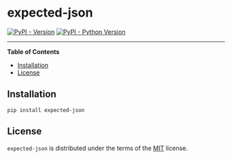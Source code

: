 # expected-json

[![PyPI - Version](https://img.shields.io/pypi/v/expected-json.svg)](https://pypi.org/project/expected-json)
[![PyPI - Python Version](https://img.shields.io/pypi/pyversions/expected-json.svg)](https://pypi.org/project/expected-json)

-----

**Table of Contents**

- [Installation](#installation)
- [License](#license)

## Installation

```console
pip install expected-json
```

## License

`expected-json` is distributed under the terms of the [MIT](https://spdx.org/licenses/MIT.html) license.
